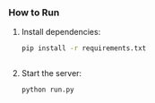 ### **How to Run**
1. Install dependencies:
   ```bash
   pip install -r requirements.txt
   ```
   ```
2. Start the server:
   ```bash
   python run.py
   ```
